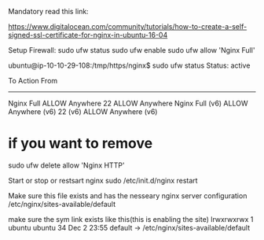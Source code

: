 Mandatory read this link:

https://www.digitalocean.com/community/tutorials/how-to-create-a-self-signed-ssl-certificate-for-nginx-in-ubuntu-16-04


Setup Firewall:
sudo ufw status
sudo ufw enable
sudo ufw allow 'Nginx Full'

ubuntu@ip-10-10-29-108:/tmp/https/nginx$ sudo ufw status
Status: active

To                         Action      From
--                         ------      ----
Nginx Full                 ALLOW       Anywhere
22                         ALLOW       Anywhere
Nginx Full (v6)            ALLOW       Anywhere (v6)
22 (v6)                    ALLOW       Anywhere (v6)

# if you want to remove 
sudo ufw delete allow 'Nginx HTTP'

Start or stop or restsart nginx
sudo /etc/init.d/nginx restart


Make sure this file exists and has the nesseary nginx server configuration
/etc/nginx/sites-available/default

make sure the sym link exists like this(this is enabling the site)
lrwxrwxrwx 1 ubuntu ubuntu 34 Dec  2 23:55 default -> /etc/nginx/sites-available/default





